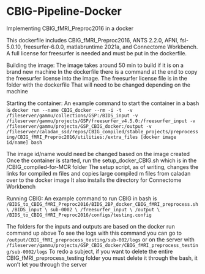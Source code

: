 # CBIG-Pipeline-Docker

Implementing CBIG_fMRI_Preproc2016 in a docker 

This dockerfile includes CBIG_fMRI_Preproc2016, ANTS 2.2.0, AFNI, fsl-5.0.10, freesurfer-6.0.0, matlabruntime 2021a, and Connectome Workbench.
A full license for freesurfer is needed and must be put in the dockerfile. 

Building the image:
The image takes around 50 min to build if it is on a brand new machine
In the dockerfile there is a command at the end to copy the freesurfer license into the image. The freesurfer license file is in the folder with the dockerfile That will need to be changed depending on the machine

Starting the container:
An example command to start the container in a bash is
`docker run --name CBIG_docker --rm -i -t  -v /fileserver/gammu/collections/GSP:/BIDS_input -v /fileserver/gammu/projects/GSP/freesurfer_v4.5.0:/freesurfer_input -v /fileserver/gammu/projects/GSP_CBIG_docker:/output -v /fileserver/caladan_ssd/repos/CBIG_compiled/stable_projects/preprocessing/CBIG_fMRI_Preproc2016/utilities:/extra_files [docker image id/name] bash` 

The image id/name would need be changed based on the image created
Once the container is started, run the setup_docker_CBIG.sh which is in the /CBIG_compiled-for-MCR folder
The setup script, as of writing, changes the links for compiled m files and copies large compiled m files from caladan over to the docker image
It also installs the directory for Connectome Workbench

Running CBIG:
An example command to run CBIG in bash is 
`/BIDS_to_CBIG_fMRI_Preproc2016/BIDS_2BP_docker_CBIG_fMRI_preprocess.sh \
/BIDS_input \
sub-0002 \
/freesurfer_input \
/output \
/BIDS_to_CBIG_fMRI_Preproc2016/configs/testing.config`

The folders for the inputs and outputs are based on the docker run command up above
To see the logs with this command you can go to `/output/CBIG_fMRI_preprocess_testing/sub-002/logs` or on the server with `/fileserver/gammu/projects/GSP_CBIG_docker/CBIG_fMRI_preprocess_testing/sub-0002/logs`
To redo a subject, if you want to delete the entire CBIG_fMRI_preprocess_testing folder you must delete it through the bash, it won’t let you through the server

